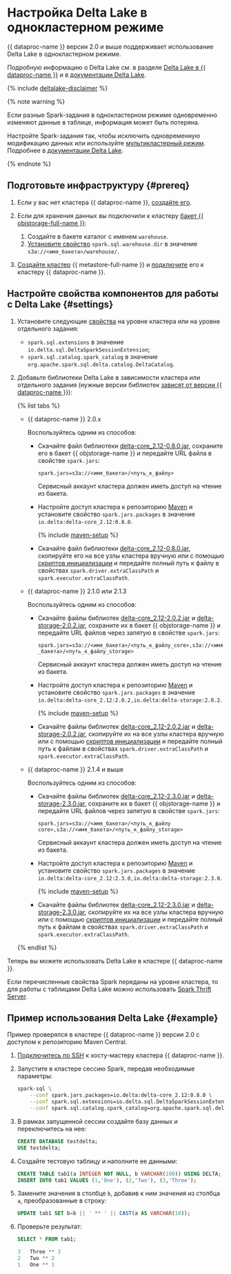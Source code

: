 # Настройка Delta Lake в однокластерном режиме

{{ dataproc-name }} версии 2.0 и выше поддерживает использование Delta Lake в однокластерном режиме.

Подробную информацию о Delta Lake см. в разделе [Delta Lake в {{ dataproc-name }}](../../concepts/deltalake.md) и в [документации Delta Lake](https://docs.delta.io/latest/index.html).


{% include [deltalake-disclaimer](../../../_includes/data-processing/deltalake-disclaimer.md) %}


{% note warning %}

Если разные Spark-задания в однокластерном режиме одновременно изменяют данные в таблице, информация может быть потеряна.

Настройте Spark-задания так, чтобы исключить одновременную модификацию данных или используйте [мультикластерный режим](./multi-cluster-mode.md). Подробнее в [документации Delta Lake](https://docs.delta.io/latest/delta-storage.html#single-cluster-setup-default).

{% endnote %}

## Подготовьте инфраструктуру {#prereq}

1. Если у вас нет кластера {{ dataproc-name }}, [создайте его](../cluster-create.md).
1. Если для хранения данных вы подключили к кластеру [бакет {{ objstorage-full-name }}](../../../storage/concepts/bucket.md):

    1. Создайте в бакете каталог c именем `warehouse`.
    1. [Установите свойство](../../concepts/settings-list.md#change-properties) `spark.sql.warehouse.dir` в значение `s3a://<имя_бакета>/warehouse/`.

1. [Создайте кластер](../../../metadata-hub/operations/metastore/cluster-create.md) {{ metastore-full-name }} и [подключите](../../../metadata-hub/operations/metastore/data-processing-connect.md) его к кластеру {{ dataproc-name }}.

## Настройте свойства компонентов для работы с Delta Lake {#settings}

1. Установите следующие [свойства](../../concepts/settings-list.md) на уровне кластера или на уровне отдельного задания:

    * `spark.sql.extensions` в значение `io.delta.sql.DeltaSparkSessionExtension`;
    * `spark.sql.catalog.spark_catalog` в значение `org.apache.spark.sql.delta.catalog.DeltaCatalog`.

1. Добавьте библиотеки Delta Lake в зависимости кластера или отдельного задания (нужные версии библиотек [зависят от версии {{ dataproc-name }}](../../concepts/deltalake.md#compatibility)):

    {% list tabs %}

    - {{ dataproc-name }} 2.0.x

        Воспользуйтесь одним из способов:

        * Скачайте файл библиотеки [delta-core_2.12-0.8.0.jar](https://repo1.maven.org/maven2/io/delta/delta-core_2.12/0.8.0/delta-core_2.12-0.8.0.jar), сохраните его в бакет {{ objstorage-name }} и передайте URL файла в свойстве `spark.jars`:

            `spark.jars=s3a://<имя_бакета>/<путь_к_файлу>`

            Сервисный аккаунт кластера должен иметь доступ на чтение из бакета.

        * Настройте доступ кластера к репозиторию [Maven](https://maven.apache.org/index.html) и установите свойство `spark.jars.packages` в значение `io.delta:delta-core_2.12:0.8.0`.

            {% include [maven-setup](../../../_includes/data-processing/maven-setup.md) %}

        * Скачайте файл библиотеки [delta-core_2.12-0.8.0.jar](https://repo1.maven.org/maven2/io/delta/delta-core_2.12/0.8.0/delta-core_2.12-0.8.0.jar), скопируйте его на все узлы кластера вручную или с помощью [скриптов инициализации](../../concepts/init-action.md) и передайте полный путь к файлу в свойствах `spark.driver.extraClassPath` и `spark.executor.extraClassPath`.

    - {{ dataproc-name }} 2.1.0 или 2.1.3

        Воспользуйтесь одним из способов:

        * Скачайте файлы библиотек [delta-core_2.12-2.0.2.jar](https://repo1.maven.org/maven2/io/delta/delta-core_2.12/2.0.2/delta-core_2.12-2.0.2.jar) и [delta-storage-2.0.2.jar](https://repo1.maven.org/maven2/io/delta/delta-storage/2.0.2/delta-storage-2.0.2.jar), сохраните их в бакет {{ objstorage-name }} и передайте URL файлов через запятую в свойстве `spark.jars`:

            `spark.jars=s3a://<имя_бакета>/<путь_к_файлу_core>,s3a://<имя_бакета>/<путь_к_файлу_storage>`

            Сервисный аккаунт кластера должен иметь доступ на чтение из бакета.

        * Настройте доступ кластера к репозиторию [Maven](https://maven.apache.org/index.html) и установите свойство `spark.jars.packages` в значение `io.delta:delta-core_2.12:2.0.2,io.delta:delta-storage:2.0.2`.

            {% include [maven-setup](../../../_includes/data-processing/maven-setup.md) %}

        * Скачайте файлы библиотек [delta-core_2.12-2.0.2.jar](https://repo1.maven.org/maven2/io/delta/delta-core_2.12/2.0.2/delta-core_2.12-2.0.2.jar) и [delta-storage-2.0.2.jar](https://repo1.maven.org/maven2/io/delta/delta-storage/2.0.2/delta-storage-2.0.2.jar), скопируйте их на все узлы кластера вручную или с помощью [скриптов инициализации](../../concepts/init-action.md) и передайте полный путь к файлам в свойствах `spark.driver.extraClassPath` и `spark.executor.extraClassPath`.

    - {{ dataproc-name }} 2.1.4 и выше

        Воспользуйтесь одним из способов:

        * Скачайте файлы библиотек [delta-core_2.12-2.3.0.jar](https://repo1.maven.org/maven2/io/delta/delta-core_2.12/2.3.0/delta-core_2.12-2.3.0.jar) и [delta-storage-2.3.0.jar](https://repo1.maven.org/maven2/io/delta/delta-storage/2.3.0/delta-storage-2.3.0.jar), сохраните их в бакет {{ objstorage-name }} и передайте URL файлов через запятую в свойстве `spark.jars`:

            `spark.jars=s3a://<имя_бакета>/<путь_к_файлу core>,s3a://<имя_бакета>/<путь_к_файлу_storage>`

            Сервисный аккаунт кластера должен иметь доступ на чтение из бакета.

        * Настройте доступ кластера к репозиторию [Maven](https://maven.apache.org/index.html) и установите свойство `spark.jars.packages` в значение `io.delta:delta-core_2.12:2.3.0,io.delta:delta-storage:2.3.0`.

            {% include [maven-setup](../../../_includes/data-processing/maven-setup.md) %}

        * Скачайте файлы библиотек [delta-core_2.12-2.3.0.jar](https://repo1.maven.org/maven2/io/delta/delta-core_2.12/2.3.0/delta-core_2.12-2.3.0.jar) и [delta-storage-2.3.0.jar](https://repo1.maven.org/maven2/io/delta/delta-storage/2.3.0/delta-storage-2.3.0.jar), скопируйте их на все узлы кластера вручную или с помощью [скриптов инициализации](../../concepts/init-action.md) и передайте полный путь к файлам в свойствах `spark.driver.extraClassPath` и `spark.executor.extraClassPath`.

    {% endlist %}

Теперь вы можете использовать Delta Lake в кластере {{ dataproc-name }}.

Если перечисленные свойства Spark переданы на уровне кластера, то для работы с таблицами Delta Lake можно использовать [Spark Thrift Server](../../concepts/settings-list.md#spark-thrift-server).

## Пример использования Delta Lake {#example}

Пример проверялся в кластере {{ dataproc-name }} версии 2.0 с доступом к репозиторию Maven Central.

1. [Подключитесь по SSH](../connect-ssh.md) к хосту-мастеру кластера {{ dataproc-name }}.

1. Запустите в кластере сессию Spark, передав необходимые параметры:

    ```bash
    spark-sql \
        --conf spark.jars.packages=io.delta:delta-core_2.12:0.8.0 \
        --conf spark.sql.extensions=io.delta.sql.DeltaSparkSessionExtension \
        --conf spark.sql.catalog.spark_catalog=org.apache.spark.sql.delta.catalog.DeltaCatalog
    ```

1. В рамках запущенной сессии создайте базу данных и переключитесь на нее:

    ```sql
    CREATE DATABASE testdelta;
    USE testdelta;
    ```

1. Создайте тестовую таблицу и наполните ее данными:

    ```sql
    CREATE TABLE tab1(a INTEGER NOT NULL, b VARCHAR(100)) USING DELTA;
    INSERT INTO tab1 VALUES (1,'One'), (2,'Two'), (3,'Three');
    ```

1. Замените значения в столбце `b`, добавив к ним значения из столбца `a`, преобразованные в строку:

    ```sql
    UPDATE tab1 SET b=b || ' ** ' || CAST(a AS VARCHAR(10));
    ```

1. Проверьте результат:

    ```sql
    SELECT * FROM tab1;
    ```

    ```sql
    3	Three ** 3
    2	Two ** 2
    1	One ** 1
    ```
